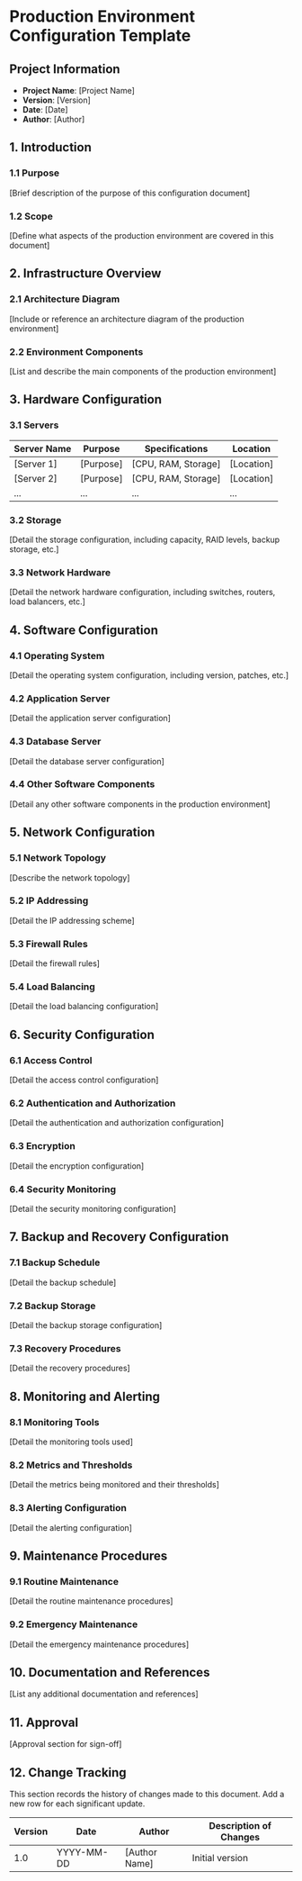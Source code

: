 # Production Environment Configuration Template

## Project Information
- **Project Name**: [Project Name]
- **Version**: [Version]
- **Date**: [Date]
- **Author**: [Author]

## 1. Introduction
### 1.1 Purpose
[Brief description of the purpose of this configuration document]

### 1.2 Scope
[Define what aspects of the production environment are covered in this document]

## 2. Infrastructure Overview
### 2.1 Architecture Diagram
[Include or reference an architecture diagram of the production environment]

### 2.2 Environment Components
[List and describe the main components of the production environment]

## 3. Hardware Configuration
### 3.1 Servers
| Server Name | Purpose | Specifications | Location |
|-------------|---------|----------------|----------|
| [Server 1] | [Purpose] | [CPU, RAM, Storage] | [Location] |
| [Server 2] | [Purpose] | [CPU, RAM, Storage] | [Location] |
| ... | ... | ... | ... |

### 3.2 Storage
[Detail the storage configuration, including capacity, RAID levels, backup storage, etc.]

### 3.3 Network Hardware
[Detail the network hardware configuration, including switches, routers, load balancers, etc.]

## 4. Software Configuration
### 4.1 Operating System
[Detail the operating system configuration, including version, patches, etc.]

### 4.2 Application Server
[Detail the application server configuration]

### 4.3 Database Server
[Detail the database server configuration]

### 4.4 Other Software Components
[Detail any other software components in the production environment]

## 5. Network Configuration
### 5.1 Network Topology
[Describe the network topology]

### 5.2 IP Addressing
[Detail the IP addressing scheme]

### 5.3 Firewall Rules
[Detail the firewall rules]

### 5.4 Load Balancing
[Detail the load balancing configuration]

## 6. Security Configuration
### 6.1 Access Control
[Detail the access control configuration]

### 6.2 Authentication and Authorization
[Detail the authentication and authorization configuration]

### 6.3 Encryption
[Detail the encryption configuration]

### 6.4 Security Monitoring
[Detail the security monitoring configuration]

## 7. Backup and Recovery Configuration
### 7.1 Backup Schedule
[Detail the backup schedule]

### 7.2 Backup Storage
[Detail the backup storage configuration]

### 7.3 Recovery Procedures
[Detail the recovery procedures]

## 8. Monitoring and Alerting
### 8.1 Monitoring Tools
[Detail the monitoring tools used]

### 8.2 Metrics and Thresholds
[Detail the metrics being monitored and their thresholds]

### 8.3 Alerting Configuration
[Detail the alerting configuration]

## 9. Maintenance Procedures
### 9.1 Routine Maintenance
[Detail the routine maintenance procedures]

### 9.2 Emergency Maintenance
[Detail the emergency maintenance procedures]

## 10. Documentation and References
[List any additional documentation and references]

## 11. Approval
[Approval section for sign-off]

## 12. Change Tracking

This section records the history of changes made to this document. Add a new row for each significant update.

| Version | Date | Author | Description of Changes |
|---------|------|--------|------------------------|
| 1.0 | YYYY-MM-DD | [Author Name] | Initial version |
